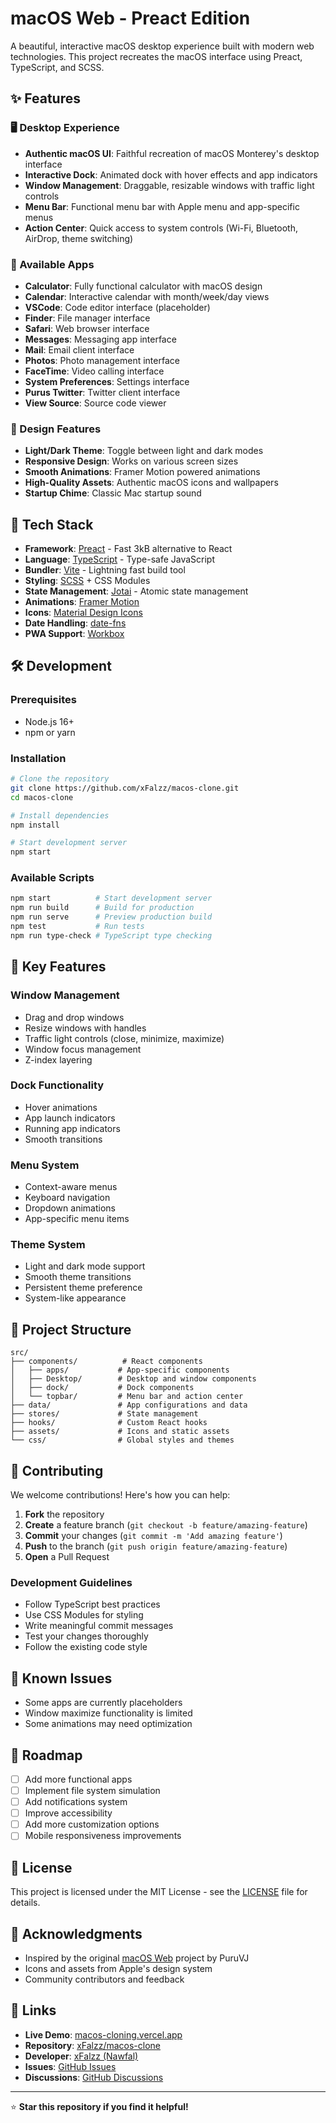 # macOS Web - Preact Edition 

A beautiful, interactive macOS desktop experience built with modern web technologies. This project recreates the macOS interface using Preact, TypeScript, and SCSS.

## ✨ Features

### 🖥️ Desktop Experience
- **Authentic macOS UI**: Faithful recreation of macOS Monterey's desktop interface
- **Interactive Dock**: Animated dock with hover effects and app indicators
- **Window Management**: Draggable, resizable windows with traffic light controls
- **Menu Bar**: Functional menu bar with Apple menu and app-specific menus
- **Action Center**: Quick access to system controls (Wi-Fi, Bluetooth, AirDrop, theme switching)

### 📱 Available Apps
- **Calculator**: Fully functional calculator with macOS design
- **Calendar**: Interactive calendar with month/week/day views
- **VSCode**: Code editor interface (placeholder)
- **Finder**: File manager interface
- **Safari**: Web browser interface
- **Messages**: Messaging app interface
- **Mail**: Email client interface
- **Photos**: Photo management interface
- **FaceTime**: Video calling interface
- **System Preferences**: Settings interface
- **Purus Twitter**: Twitter client interface
- **View Source**: Source code viewer

### 🎨 Design Features
- **Light/Dark Theme**: Toggle between light and dark modes
- **Responsive Design**: Works on various screen sizes
- **Smooth Animations**: Framer Motion powered animations
- **High-Quality Assets**: Authentic macOS icons and wallpapers
- **Startup Chime**: Classic Mac startup sound

## 🚀 Tech Stack

- **Framework**: [Preact](https://preactjs.com/) - Fast 3kB alternative to React
- **Language**: [TypeScript](https://www.typescriptlang.org/) - Type-safe JavaScript
- **Bundler**: [Vite](https://vitejs.dev/) - Lightning fast build tool
- **Styling**: [SCSS](https://sass-lang.com/) + CSS Modules
- **State Management**: [Jotai](https://jotai.org/) - Atomic state management
- **Animations**: [Framer Motion](https://www.framer.com/motion/)
- **Icons**: [Material Design Icons](https://materialdesignicons.com/)
- **Date Handling**: [date-fns](https://date-fns.org/)
- **PWA Support**: [Workbox](https://developers.google.com/web/tools/workbox)

## 🛠️ Development

### Prerequisites
- Node.js 16+ 
- npm or yarn

### Installation

```bash
# Clone the repository
git clone https://github.com/xFalzz/macos-clone.git
cd macos-clone

# Install dependencies
npm install

# Start development server
npm start
```

### Available Scripts

```bash
npm start          # Start development server
npm run build      # Build for production
npm run serve      # Preview production build
npm test           # Run tests
npm run type-check # TypeScript type checking
```

## 🎯 Key Features

### Window Management
- Drag and drop windows
- Resize windows with handles
- Traffic light controls (close, minimize, maximize)
- Window focus management
- Z-index layering

### Dock Functionality
- Hover animations
- App launch indicators
- Running app indicators
- Smooth transitions

### Menu System
- Context-aware menus
- Keyboard navigation
- Dropdown animations
- App-specific menu items

### Theme System
- Light and dark mode support
- Smooth theme transitions
- Persistent theme preference
- System-like appearance

## 📁 Project Structure

```
src/
├── components/          # React components
│   ├── apps/           # App-specific components
│   ├── Desktop/        # Desktop and window components
│   ├── dock/           # Dock components
│   └── topbar/         # Menu bar and action center
├── data/               # App configurations and data
├── stores/             # State management
├── hooks/              # Custom React hooks
├── assets/             # Icons and static assets
└── css/                # Global styles and themes
```

## 🤝 Contributing

We welcome contributions! Here's how you can help:

1. **Fork** the repository
2. **Create** a feature branch (`git checkout -b feature/amazing-feature`)
3. **Commit** your changes (`git commit -m 'Add amazing feature'`)
4. **Push** to the branch (`git push origin feature/amazing-feature`)
5. **Open** a Pull Request

### Development Guidelines
- Follow TypeScript best practices
- Use CSS Modules for styling
- Write meaningful commit messages
- Test your changes thoroughly
- Follow the existing code style

## 🐛 Known Issues

- Some apps are currently placeholders
- Window maximize functionality is limited
- Some animations may need optimization

## 📝 Roadmap

- [ ] Add more functional apps
- [ ] Implement file system simulation
- [ ] Add notifications system
- [ ] Improve accessibility
- [ ] Add more customization options
- [ ] Mobile responsiveness improvements

## 📄 License

This project is licensed under the MIT License - see the [LICENSE](LICENSE) file for details.

## 🙏 Acknowledgments

- Inspired by the original [macOS Web](https://github.com/puruvj/macos-preact) project by PuruVJ
- Icons and assets from Apple's design system
- Community contributors and feedback

## 🔗 Links

- **Live Demo**: [macos-cloning.vercel.app](https://macos-cloning.vercel.app)
- **Repository**: [xFalzz/macos-clone](https://github.com/xFalzz/macos-clone)
- **Developer**: [xFalzz (Nawfal)](https://github.com/xFalzz)
- **Issues**: [GitHub Issues](https://github.com/xFalzz/macos-clone/issues)
- **Discussions**: [GitHub Discussions](https://github.com/xFalzz/macos-clone/discussions)

---

⭐ **Star this repository if you find it helpful!**
